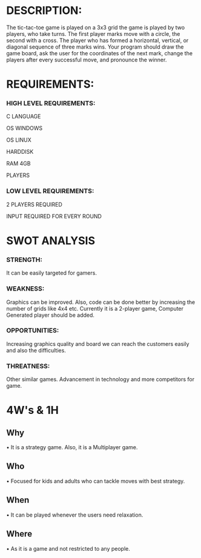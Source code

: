 # DESCRIPTION:
The tic-tac-toe game is played on a 3x3 grid the game is played by two players, who take turns. The first player marks move with a circle, the second with a cross. The player who has formed a horizontal, vertical, or diagonal sequence of three marks wins. Your program should draw the game board, ask the user for the coordinates of the next mark, change the players after every successful move, and pronounce the winner.


# REQUIREMENTS:


### HIGH LEVEL REQUIREMENTS:

C LANGUAGE

OS WINDOWS

OS LINUX

HARDDISK

RAM 4GB

PLAYERS

### LOW LEVEL REQUIREMENTS:

2 PLAYERS REQUIRED

INPUT REQUIRED FOR EVERY ROUND



# SWOT ANALYSIS
### STRENGTH: 
It can be easily targeted for gamers.
### WEAKNESS:
Graphics can be improved.
Also, code can be done better by increasing the number of grids like 4x4 etc.
Currently it is a 2-player game, Computer Generated player should be added.  
### OPPORTUNITIES:
Increasing graphics quality and board we can reach the customers easily and also the difficulties.
### THREATNESS:
Other similar games.
Advancement in technology and more competitors for game.


# 4W's & 1H
## Why
•	It is a strategy game. Also, it is a Multiplayer game.
## Who
•	Focused for kids and adults who can tackle moves with best strategy.
## When
•	It can be played whenever the users need relaxation.
## Where
•	As it is a game and not restricted to any people. 

